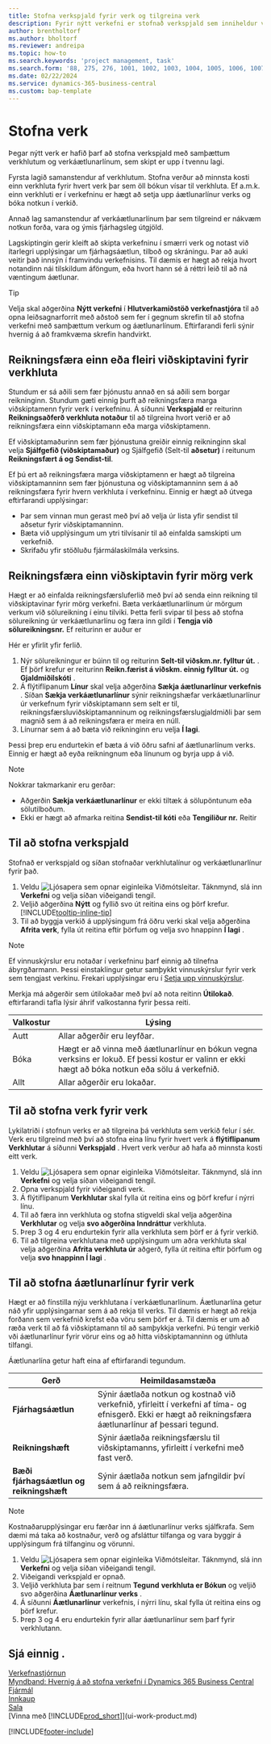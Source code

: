 ```yaml
---
title: Stofna verkspjald fyrir verk og tilgreina verk
description: Fyrir nýtt verkefni er stofnað verkspjald sem inniheldur verkhluta og áætlunarlínur til að aðstoða við stjórnun framvindu og fjárhagsáætlana.
author: brentholtorf
ms.author: bholtorf
ms.reviewer: andreipa
ms.topic: how-to
ms.search.keywords: 'project management, task'
ms.search.form: '88, 275, 276, 1001, 1002, 1003, 1004, 1005, 1006, 1007, 1020'
ms.date: 02/22/2024
ms.service: dynamics-365-business-central
ms.custom: bap-template
---
```

# <a name="create-projects"></a>Stofna verk

Þegar nýtt verk er hafið þarf að stofna verkspjald með samþættum verkhlutum og verkáætlunarlínum, sem skipt er upp í tvennu lagi.  

Fyrsta lagið samanstendur af verkhlutum. Stofna verður að minnsta kosti einn verkhluta fyrir hvert verk þar sem öll bókun vísar til verkhluta. Ef a.m.k. einn verkhluti er í verkefninu er hægt að setja upp áætlunarlínur verks og bóka notkun í verkið.

Annað lag samanstendur af verkáætlunarlínum þar sem tilgreind er nákvæm notkun forða, vara og ýmis fjárhagsleg útgjöld.

Lagskiptingin gerir kleift að skipta verkefninu í smærri verk og notast við ítarlegri upplýsingar um fjárhagsáætlun, tilboð og skráningu. Þar að auki veitir það innsýn í framvindu verkefnisins. Til dæmis er hægt að rekja hvort notandinn nái tilskildum áföngum, eða hvort hann sé á réttri leið til að ná væntingum áætlunar.

> [!TIP]
> Velja skal aðgerðina **Nýtt verkefni** í **Hlutverkamiðstöð verkefnastjóra** til að opna leiðsagnarforrit með aðstoð sem fer í gegnum skrefin til að stofna verkefni með samþættum verkum og áætlunarlínum. Eftirfarandi ferli sýnir hvernig á að framkvæma skrefin handvirkt. <!-- For an example of how to create a project manually, go to [Video: How to create a project in Dynamics 365 Business Central](https://www.youtube.com/watch?v=VqaPWr7BWmw).-->

## <a name="invoice-one-or-more-customers-for-project-tasks"></a>Reikningsfæra einn eða fleiri viðskiptavini fyrir verkhluta

Stundum er sá aðili sem fær þjónustu annað en sá aðili sem borgar reikninginn. Stundum gæti einnig þurft að reikningsfæra marga viðskiptamenn fyrir verk í verkefninu. Á síðunni **Verkspjald** er reiturinn **Reikningsaðferð verkhluta notaður** til að tilgreina hvort verið er að reikningsfæra einn viðskiptamann eða marga viðskiptamenn.

Ef viðskiptamaðurinn sem fær þjónustuna greiðir einnig reikninginn skal velja **Sjálfgefið (viðskiptamaður)** og Sjálfgefið (Selt-til **aðsetur)**  í reitunum **Reikningsfært á og**  **Sendist-til**.

Ef þú ert að reikningsfæra marga viðskiptamenn er hægt að tilgreina viðskiptamanninn sem fær þjónustuna og viðskiptamanninn sem á að reikningsfæra fyrir hvern verkhluta í verkefninu. Einnig er hægt að útvega eftirfarandi upplýsingar:

* Þar sem vinnan mun gerast með því að velja úr lista yfir sendist til aðsetur fyrir viðskiptamanninn.
* Bæta við upplýsingum um ytri tilvísanir til að einfalda samskipti um verkefnið.
* Skrifaðu yfir stöðluðu fjármálaskilmála verksins.

## <a name="invoice-one-customer-for-multiple-project-tasks"></a>Reikningsfæra einn viðskiptavin fyrir mörg verk

Hægt er að einfalda reikningsfærsluferlið með því að senda einn reikning til viðskiptavinar fyrir mörg verkefni. Bæta verkáætlunarlínum úr mörgum verkum við sölureikning í einu tilviki. Þetta ferli svipar til þess að stofna sölureikning úr verkáætlunarlínu og færa inn gildi í **Tengja við sölureikningsnr.** Ef reiturinn er auður er

Hér er yfirlit yfir ferlið.

1. Nýr sölureikningur er búinn til og reiturinn **Selt-til viðskm.nr. fylltur út.** . Ef þörf krefur er reiturinn **Reikn.færist á viðskm. einnig fylltur út.** og **Gjaldmiðilskóti** .
2. Á flýtiflipanum **Línur** skal velja aðgerðina **Sækja áætlunarlínur verkefnis** . Síðan **Sækja verkáætlunarlínur** sýnir reikningshæfar verkáætlunarlínur úr verkefnum fyrir viðskiptamann sem selt er til, reikningsfærsluviðskiptamanninum og reikningsfærslugjaldmiðli þar sem magnið sem á að reikningsfæra er meira en núll. 
3. Línurnar sem á að bæta við reikninginn eru velja **Í lagi**.

Þessi þrep eru endurtekin ef bæta á við öðru safni af áætlunarlínum verks. Einnig er hægt að eyða reikningnum eða línunum og byrja upp á við.

> [!NOTE]
> Nokkrar takmarkanir eru gerðar:
>
> * Aðgerðin **Sækja verkáætlunarlínur** er ekki tiltæk á sölupöntunum eða sölutilboðum.
> * Ekki er hægt að afmarka reitina **Sendist-til kóti** eða **Tengiliður nr.** Reitir

## <a name="to-create-a-project-card"></a>Til að stofna verkspjald

Stofnað er verkspjald og síðan stofnaðar verkhlutalínur og verkáætlunarlínur fyrir það.

1. Veldu ![Ljósapera sem opnar eiginleika Viðmótsleitar.](media/ui-search/search_small.png "Segðu mér hvað þú vilt gera") Táknmynd, slá inn **Verkefni** og velja síðan viðeigandi tengil.  
2. Veljið aðgerðina **Nýtt** og fyllið svo út reitina eins og þörf krefur. [!INCLUDE[tooltip-inline-tip](includes/tooltip-inline-tip_md.md)]
3. Til að byggja verkið á upplýsingum frá öðru verki skal velja aðgerðina **Afrita verk**, fylla út reitina eftir þörfum og velja svo hnappinn **Í lagi** .

> [!NOTE]  
> Ef vinnuskýrslur eru notaðar í verkefninu þarf einnig að tilnefna ábyrgðarmann. Þessi einstaklingur getur samþykkt vinnuskýrslur fyrir verk sem tengjast verkinu. Frekari upplýsingar eru í [Setja upp vinnuskýrslur](projects-how-setup-time-sheets.md).

Merkja má aðgerðir sem útilokaðar með því að nota reitinn **Útilokað**. eftirfarandi tafla lýsir áhrif valkostanna fyrir þessa reiti.

|Valkostur  |Lýsing  |
|---------|---------|
|Autt |Allar aðgerðir eru leyfðar.|
|Bóka    |Hægt er að vinna með áætlunarlínur en bókun vegna verksins er lokuð. Ef þessi kostur er valinn er ekki hægt að bóka notkun eða sölu á verkefnið.|
|Allt  |Allar aðgerðir eru lokaðar.|

## <a name="to-create-tasks-for-a-project"></a>Til að stofna verk fyrir verk

Lykilatriði í stofnun verks er að tilgreina þá verkhluta sem verkið felur í sér. Verk eru tilgreind með því að stofna eina línu fyrir hvert verk á **flýtiflipanum Verkhlutar** á síðunni **Verkspjald** . Hvert verk verður að hafa að minnsta kosti eitt verk.

1. Veldu ![Ljósapera sem opnar eiginleika Viðmótsleitar.](media/ui-search/search_small.png "Segðu mér hvað þú vilt gera") Táknmynd, slá inn **Verkefni** og velja síðan viðeigandi tengil.
2. Opna verkspjald fyrir viðeigandi verk.
3. Á flýtiflipanum **Verkhlutar** skal fylla út reitina eins og þörf krefur í nýrri línu.
4. Til að færa inn verkhluta og stofna stigveldi skal velja aðgerðina **Verkhlutar** og velja **svo aðgerðina Inndráttur** verkhluta.
5. Þrep 3 og 4 eru endurtekin fyrir alla verkhluta sem þörf er á fyrir verkið.
6. Til að tilgreina verkhlutana með upplýsingum um aðra verkhluta skal velja aðgerðina **Afrita verkhluta úr** aðgerð, fylla út reitina eftir þörfum og velja **svo hnappinn Í lagi** .

## <a name="to-create-planning-lines-for-a-project"></a>Til að stofna áætlunarlínur fyrir verk

Hægt er að fínstilla nýju verkhlutana í verkáætlunarlínum. Áætlunarlína getur náð yfir upplýsingarnar sem á að rekja til verks. Til dæmis er hægt að rekja forðann sem verkefnið krefst eða vöru sem þörf er á. Til dæmis er um að ræða verk til að fá viðskiptamann til að samþykkja verkefni. Þú tengir verkið vði áætlunarlínur fyrir vörur eins og að hitta viðskiptamanninn og úthluta tilfangi.  

Áætlunarlína getur haft eina af eftirfarandi tegundum.  

| Gerð | Heimildasamstæða |
| --- | --- |
| **Fjárhagsáætlun** |Sýnir áætlaða notkun og kostnað við verkefnið, yfirleitt í verkefni af tíma- og efnisgerð. Ekki er hægt að reikningsfæra áætlunarlínur af þessari tegund. |
| **Reikningshæft** |Sýnir áætlaða reikningsfærslu til viðskiptamanns, yfirleitt í verkefni með fast verð. |
| **Bæði fjárhagsáætlun og reikningshæft** |Sýnir áætlaða notkun sem jafngildir því sem á að reikningsfæra. |

> [!NOTE]
> Kostnaðarupplýsingar eru færðar inn á áætlunarlínur verks sjálfkrafa. Sem dæmi má taka að kostnaður, verð og afsláttur tilfanga og vara byggir á upplýsingum frá tilfanginu og vörunni.

1. Veldu ![Ljósapera sem opnar eiginleika Viðmótsleitar.](media/ui-search/search_small.png "Segðu mér hvað þú vilt gera") Táknmynd, slá inn **Verkefni** og velja síðan viðeigandi tengil.
2. Viðeigandi verkspjald er opnað.
3. Veljið verkhluta þar sem í reitnum **Tegund** **verkhluta er Bókun** og veljið svo aðgerðina **Áætlunarlínur verks** .  
4. Á síðunni **Áætlunarlínur** verkefnis, í nýrri línu, skal fylla út reitina eins og þörf krefur.
5. Þrep 3 og 4 eru endurtekin fyrir allar áætlunarlínur sem þarf fyrir verkhlutann.

## <a name="see-also"></a>Sjá einnig .

[Verkefnastjórnun](projects-manage-projects.md)  
[Myndband: Hvernig á að stofna verkefni í Dynamics 365 Business Central](https://www.youtube.com/watch?v=VqaPWr7BWmw)  
[Fjármál](finance.md)  
[Innkaup](purchasing-manage-purchasing.md)  
[Sala](sales-manage-sales.md)  
[Vinna með [!INCLUDE[prod_short](includes/prod_short.md)]](ui-work-product.md)  

[!INCLUDE[footer-include](includes/footer-banner.md)]
